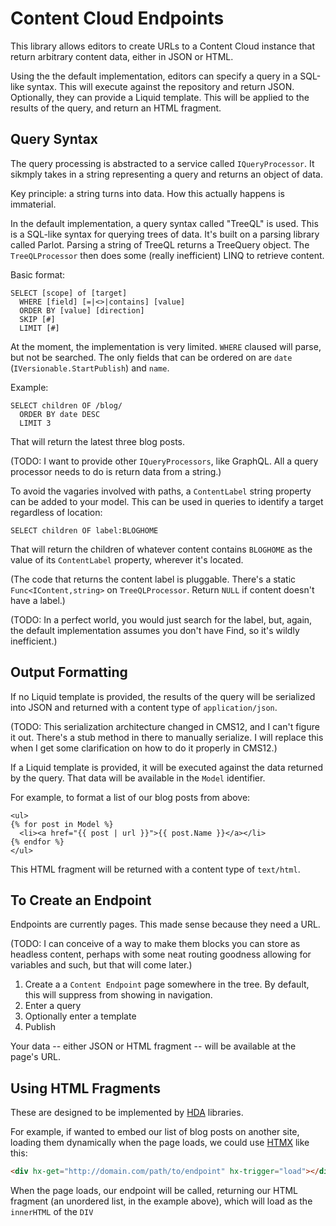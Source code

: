 # Content Cloud Endpoints

This library allows editors to create URLs to a Content Cloud instance that return arbitrary content data, either in JSON or HTML.

Using the the default implementation, editors can specify a query in a SQL-like syntax. This will execute against the repository and return JSON. Optionally, they can provide a Liquid template. This will be applied to the results of the query, and return an HTML fragment.

## Query Syntax

The query processing is abstracted to a service called `IQueryProcessor`. It sikmply takes in a string representing a query and returns an object of data.

Key principle: a string turns into data. How this actually happens is immaterial.

In the default implementation, a query syntax called "TreeQL" is used. This is a SQL-like syntax for querying trees of data. It's built on a parsing library called Parlot. Parsing a string of TreeQL returns a TreeQuery object. The `TreeQLProcessor` then does some (really inefficient) LINQ to retrieve content.

Basic format:

```
SELECT [scope] of [target]
  WHERE [field] [=|<>|contains] [value]
  ORDER BY [value] [direction]
  SKIP [#]
  LIMIT [#]
```

At the moment, the implementation is very limited. `WHERE` claused will parse, but not be searched. The only fields that can be ordered on are `date` (`IVersionable.StartPublish`) and `name`.

Example:

```
SELECT children OF /blog/
  ORDER BY date DESC
  LIMIT 3
```

That will return the latest three blog posts.

(TODO: I want to provide other `IQueryProcessors`, like GraphQL. All a query processor needs to do is return data from a string.)

To avoid the vagaries involved with paths, a `ContentLabel` string property can be added to your model. This can be used in queries to identify a target regardless of location:

```
SELECT children OF label:BLOGHOME
```

That will return the children of whatever content contains `BLOGHOME` as the value of its `ContentLabel` property, wherever it's located.

(The code that returns the content label is pluggable. There's a static `Func<IContent,string>` on `TreeQLProcessor`. Return `NULL` if content doesn't have a label.)

(TODO: In a perfect world, you would just search for the label, but, again, the default implementation assumes you don't have Find, so it's wildly inefficient.)

## Output Formatting

If no Liquid template is provided, the results of the query will be serialized into JSON and returned with a content type of `application/json`.

(TODO: This serialization architecture changed in CMS12, and I can't figure it out. There's a stub method in there to manually serialize. I will replace this when I get some clarification on how to do it properly in CMS12.)

If a Liquid template is provided, it will be executed against the data returned by the query. That data will be available in the `Model` identifier.

For example, to format a list of our blog posts from above:

```
<ul>
{% for post in Model %}
  <li><a href="{{ post | url }}">{{ post.Name }}</a></li>
{% endfor %}
</ul>
```

This HTML fragment will be returned with a content type of `text/html`.

## To Create an Endpoint

Endpoints are currently pages. This made sense because they need a URL.

(TODO: I can conceive of a way to make them blocks you can store as headless content, perhaps with some neat routing goodness allowing for variables and such, but that will come later.)

1. Create a a `Content Endpoint` page somewhere in the tree. By default, this will suppress from showing in navigation.
2. Enter a query
3. Optionally enter a template
4. Publish

Your data -- either JSON or HTML fragment -- will be available at the page's URL.

## Using HTML Fragments

These are designed to be implemented by [HDA](https://htmx.org/essays/hypermedia-driven-applications/) libraries.

For example, if wanted to embed our list of blog posts on another site, loading them dynamically when the page loads, we could use [HTMX](https://htmx.org/) like this:

```html
<div hx-get="http://domain.com/path/to/endpoint" hx-trigger="load"></div>
```

When the page loads, our endpoint will be called, returning our HTML fragment (an unordered list, in the example above), which will load as the `innerHTML` of the `DIV`
